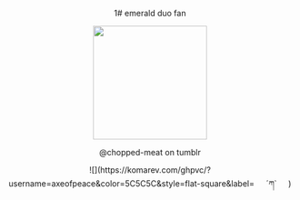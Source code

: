 <p align="center">
1# emerald duo fan

<p align="center">
  <img src="https://file.garden/ZrPqBUEI4Dz27rRP/github.emeraldduo" width="200">
</p>

<p align="center">
@chopped-meat on tumblr

<p align="center">
  ![](https://komarev.com/ghpvc/?username=axeofpeace&color=5C5C5C&style=flat-square&label=⠀⠀´ཀ`⠀⠀)
</p>
